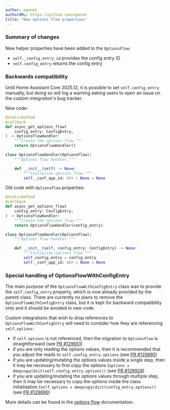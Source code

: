 ```yaml
---
author: epenet
authorURL: https://github.com/epenet
title: "New options flow properties"
---
```


### Summary of changes
New helper properties have been added to the `OptionsFlow`:
- `self._config_entry_id` provides the config entry ID
- `self.config_entry` returns the config entry

### Backwards compatibility
Until Home Assistant Core 2025.12, it is possible to set `self.config_entry` manually, but doing so will log a warning asking users to open an issue on the custom integration's bug tracker.

New code:
```python
@staticmethod
@callback
def async_get_options_flow(
    config_entry: ConfigEntry,
) -> OptionsFlowHandler:
    """Create the options flow."""
    return OptionsFlowHandler()

class OptionsFlowHandler(OptionsFlow):
    """Options flow handler."""

    def __init__(self) -> None:
        """Initialize options flow."""
        self._conf_app_id: str | None = None
```

Old code with `OptionsFlow` properties:
```python
@staticmethod
@callback
def async_get_options_flow(
    config_entry: ConfigEntry,
) -> OptionsFlowHandler:
    """Create the options flow."""
    return OptionsFlowHandler(config_entry)

class OptionsFlowHandler(OptionsFlow):
    """Options flow handler."""

    def __init__(self, config_entry: ConfigEntry) -> None:
        """Initialize options flow."""
        self.config_entry = config_entry
        self._conf_app_id: str | None = None
```

### Special handling of OptionsFlowWithConfigEntry
The main purpose of the `OptionsFlowWithConfigEntry` class was to provide the `self.config_entry` property, which is now already provided by the parent class.
There are currently no plans to remove the `OptionsFlowWithConfigEntry` class, but it is kept for backward compatibility only and it should be avoided in new code.

Custom integrations that wish to drop references to `OptionsFlowWithConfigEntry` will need to consider how they are referencing `self.options`:
- if `self.options` is not referenced, then the migration to `OptionsFlow` is straightforward (see [PR #129651](https://github.com/home-assistant/core/pull/129651))
- if you are only reading the options values, then it is recommended that you adjust the reads to `self.config_entry.options` (see [PR #129895](https://github.com/home-assistant/core/pull/129895))
- if you are updating/mutating the options values inside a single step, then it may be necessary to first copy the options (`options = deepcopy(dict(self.config_entry.options))` (see [PR #129928](https://github.com/home-assistant/core/pull/129928))
- if you are updating/mutating the options values through multiple step, then it may be necessary to copy the options inside the class initialisation (`self.options = deepcopy(dict(config_entry.options))` (see [PR #129890]( https://github.com/home-assistant/core/pull/129890))

More details can be found in the [options flow](/docs/config_entries_options_flow_handler) documentation.
